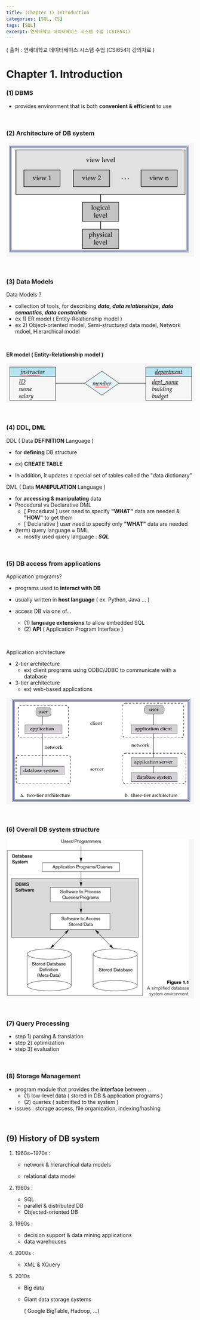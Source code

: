 ```yaml
---
title: (Chapter 1) Introduction
categories: [SQL, CS]
tags: [SQL]
excerpt: 연세대학교 데이터베이스 시스템 수업 (CSI6541)
---
```


<script src="https://cdn.mathjax.org/mathjax/latest/MathJax.js?config=TeX-AMS-MML_HTMLorMML" type="text/javascript"></script>
( 출처 : 연세대학교 데이터베이스 시스템 수업 (CSI6541) 강의자료 )

# Chapter 1. Introduction

### (1) DBMS

- provides environment that is both **convenient & efficient** to use

<br>

### (2) Architecture of DB system

![figure2](/assets/img/sql/img1.png)

<br>

### (3) Data Models

Data Models ?

- collection of tools, for describing ***data, data relationships, data semantics, data constraints***
- ex 1) ER model ( Entity-Relationship model )
- ex 2) Object-oriented model, Semi-structured data model, Network mdoel, Hierarchical model

<br>

**ER model ( Entity-Relationship model )**

![figure2](/assets/img/sql/img2.png)

<br>

### (4) DDL, DML

DDL ( Data **DEFINITION** Language )

- for **defining** DB structure

- ex) **CREATE TABLE**
- In addition, it updates a special set of tables called the "data dictionary"



DML ( Data **MANIPULATION** Language )

- for **accessing & manipulating** data
- Procedural vs Declarative DML
  - [ Procedural ] user need to specify **"WHAT"** data are needed & **"HOW"** to get them
  - [ Declarative ] user need to specify only **"WHAT"** data are needed 
- (term) query language $\approx$ DML
  - mostly used query language : ***SQL***

<br>

### (5) DB access from applications

Application programs?

- programs used to **interact with DB**

- usually written in **host language** ( ex. Python, Java ... )

- access DB via one of...
  - (1) **language extensions** to allow embedded SQL
  - (2) **API** ( Application Program Interface )

<br>

Application architecture

- 2-tier architecture
  - ex) client programs using ODBC/JDBC to communicate with a database
- 3-tier architecture
  - ex) web-based applications

![figure2](/assets/img/sql/img3.png)

<br>

### (6) Overall DB system structure

![figure2](/assets/img/sql/img4.png)

<br>

### (7) Query Processing

- step 1) parsing & translation
- step 2) optimization
- step 3) evaluation

<br>

### (8) Storage Management

- program module that provides the **interface** between ..
  - (1) low-level data ( stored in DB & application programs )
  - (2) queries ( submitted to the system )
- issues : storage access, file organization, indexing/hashing

<br>

## (9) History of DB system

1. 1960s~1970s :

   - network & hierarchical data models

   - relational data model

2. 1980s :

   - SQL
   - parallel & distributed DB
   - Objected-oriented DB

3. 1990s :

   - decision support & data mining applications
   - data warehouses

4. 2000s :

   - XML & XQuery

5. 2010s

   - Big data

   - Giant data storage systems

     ( Google BigTable, Hadoop, ...)



